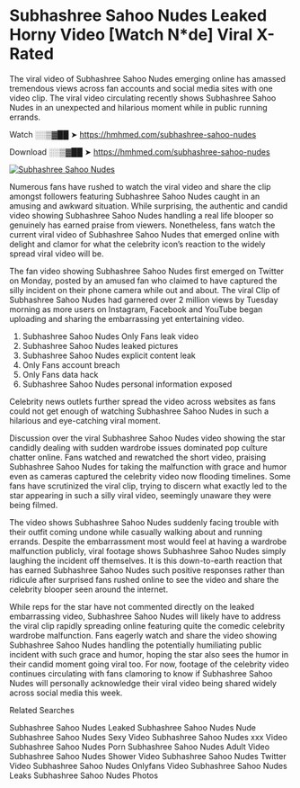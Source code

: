 ﻿# Subhashree Sahoo Nudes Leaked Horny Video [Watch N*de] Viral X-Rated

The viral video of ﻿Subhashree Sahoo Nudes emerging online has amassed tremendous views across fan accounts and social media sites with one video clip. The viral video circulating recently shows ﻿Subhashree Sahoo Nudes in an unexpected and hilarious moment while in public running errands. 

Watch ░░▒▓██ ➤ https://hmhmed.com/subhashree-sahoo-nudes

Download ░░▒▓██ ➤ https://hmhmed.com/subhashree-sahoo-nudes

[![Subhashree Sahoo Nudes](https://i.imgur.com/dJHk4Zq.gif)](https://hmhmed.com/subhashree-sahoo-nudes)

Numerous fans have rushed to watch the viral video and share the clip amongst followers featuring ﻿Subhashree Sahoo Nudes caught in an amusing and awkward situation. While surprising, the authentic and candid video showing ﻿Subhashree Sahoo Nudes handling a real life blooper so genuinely has earned praise from viewers. Nonetheless, fans watch the current viral video of ﻿Subhashree Sahoo Nudes that emerged online with delight and clamor for what the celebrity icon’s reaction to the widely spread viral video will be.

The fan video showing ﻿Subhashree Sahoo Nudes first emerged on Twitter on Monday, posted by an amused fan who claimed to have captured the silly incident on their phone camera while out and about. The viral Clip of ﻿Subhashree Sahoo Nudes had garnered over 2 million views by Tuesday morning as more users on Instagram, Facebook and YouTube began uploading and sharing the embarrassing yet entertaining video. 

1. ﻿Subhashree Sahoo Nudes Only Fans leak video
2. ﻿Subhashree Sahoo Nudes leaked pictures
3. ﻿Subhashree Sahoo Nudes explicit content leak
4. Only Fans account breach
5. Only Fans data hack
6. ﻿Subhashree Sahoo Nudes personal information exposed

Celebrity news outlets further spread the video across websites as fans could not get enough of watching ﻿Subhashree Sahoo Nudes in such a hilarious and eye-catching viral moment. 

Discussion over the viral ﻿Subhashree Sahoo Nudes video showing the star candidly dealing with sudden wardrobe issues dominated pop culture chatter online. Fans watched and rewatched the short video, praising ﻿Subhashree Sahoo Nudes for taking the malfunction with grace and humor even as cameras captured the celebrity video now flooding timelines. Some fans have scrutinized the viral clip, trying to discern what exactly led to the star appearing in such a silly viral video, seemingly unaware they were being filmed.

The video shows ﻿Subhashree Sahoo Nudes suddenly facing trouble with their outfit coming undone while casually walking about and running errands. Despite the embarrassment most would feel at having a wardrobe malfunction publicly, viral footage shows ﻿Subhashree Sahoo Nudes simply laughing the incident off themselves. It is this down-to-earth reaction that has earned ﻿Subhashree Sahoo Nudes such positive responses rather than ridicule after surprised fans rushed online to see the video and share the celebrity blooper seen around the internet.  

While reps for the star have not commented directly on the leaked embarrassing video, ﻿Subhashree Sahoo Nudes will likely have to address the viral clip rapidly spreading online featuring quite the comedic celebrity wardrobe malfunction. Fans eagerly watch and share the video showing ﻿Subhashree Sahoo Nudes handling the potentially humiliating public incident with such grace and humor, hoping the star also sees the humor in their candid moment going viral too. For now, footage of the celebrity video continues circulating with fans clamoring to know if ﻿Subhashree Sahoo Nudes will personally acknowledge their viral video being shared widely across social media this week.

Related Searches

﻿Subhashree Sahoo Nudes Leaked
﻿Subhashree Sahoo Nudes Nude
﻿Subhashree Sahoo Nudes Sexy Video
﻿Subhashree Sahoo Nudes xxx Video
﻿Subhashree Sahoo Nudes Porn
﻿Subhashree Sahoo Nudes Adult Video
﻿Subhashree Sahoo Nudes Shower Video
﻿Subhashree Sahoo Nudes Twitter Video
﻿Subhashree Sahoo Nudes Onlyfans Video
﻿Subhashree Sahoo Nudes Leaks
﻿Subhashree Sahoo Nudes Photos
